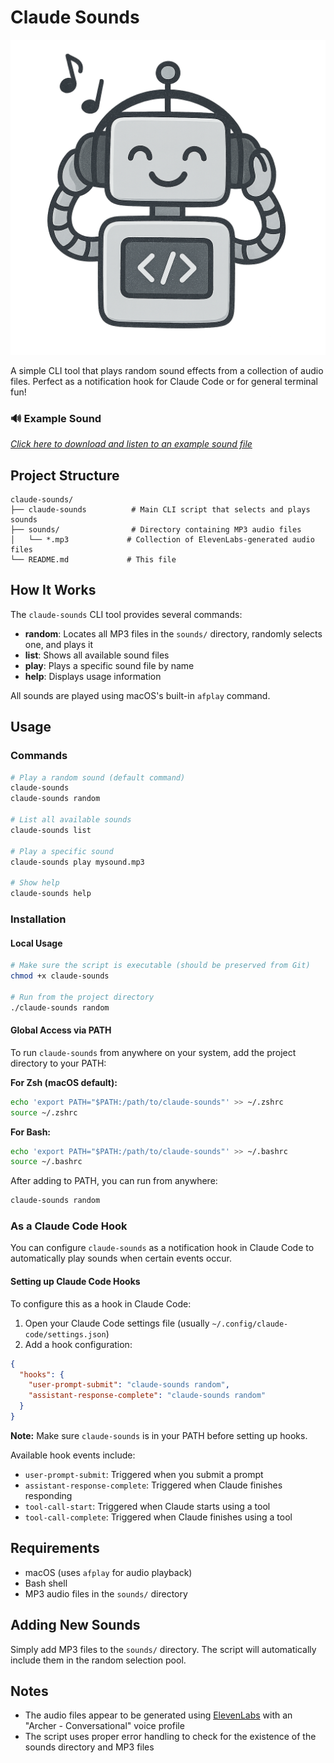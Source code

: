 # Claude Sounds

![Claude Sounds](claude-sounds.png)

A simple CLI tool that plays random sound effects from a collection of audio files. Perfect as a notification hook for Claude Code or for general terminal fun!

### 🔊 Example Sound
*[Click here to download and listen to an example sound file](sounds/ElevenLabs_2025-07-04T22_19_12_Archer%20-%20Conversational_pvc_sp100_s50_sb75_v3.mp3)*

## Project Structure

```
claude-sounds/
├── claude-sounds          # Main CLI script that selects and plays sounds
├── sounds/                # Directory containing MP3 audio files
│   └── *.mp3             # Collection of ElevenLabs-generated audio files
└── README.md             # This file
```

## How It Works

The `claude-sounds` CLI tool provides several commands:
- **random**: Locates all MP3 files in the `sounds/` directory, randomly selects one, and plays it
- **list**: Shows all available sound files
- **play**: Plays a specific sound file by name
- **help**: Displays usage information

All sounds are played using macOS's built-in `afplay` command.

## Usage

### Commands

```bash
# Play a random sound (default command)
claude-sounds
claude-sounds random

# List all available sounds
claude-sounds list

# Play a specific sound
claude-sounds play mysound.mp3

# Show help
claude-sounds help
```

### Installation

#### Local Usage
```bash
# Make sure the script is executable (should be preserved from Git)
chmod +x claude-sounds

# Run from the project directory
./claude-sounds random
```

#### Global Access via PATH
To run `claude-sounds` from anywhere on your system, add the project directory to your PATH:

**For Zsh (macOS default):**
```bash
echo 'export PATH="$PATH:/path/to/claude-sounds"' >> ~/.zshrc
source ~/.zshrc
```

**For Bash:**
```bash
echo 'export PATH="$PATH:/path/to/claude-sounds"' >> ~/.bashrc
source ~/.bashrc
```

After adding to PATH, you can run from anywhere:
```bash
claude-sounds random
```

### As a Claude Code Hook
You can configure `claude-sounds` as a notification hook in Claude Code to automatically play sounds when certain events occur.

#### Setting up Claude Code Hooks
To configure this as a hook in Claude Code:

1. Open your Claude Code settings file (usually `~/.config/claude-code/settings.json`)
2. Add a hook configuration:

```json
{
  "hooks": {
    "user-prompt-submit": "claude-sounds random",
    "assistant-response-complete": "claude-sounds random"
  }
}
```

**Note:** Make sure `claude-sounds` is in your PATH before setting up hooks.

Available hook events include:
- `user-prompt-submit`: Triggered when you submit a prompt
- `assistant-response-complete`: Triggered when Claude finishes responding
- `tool-call-start`: Triggered when Claude starts using a tool
- `tool-call-complete`: Triggered when Claude finishes using a tool

## Requirements

- macOS (uses `afplay` for audio playback)
- Bash shell
- MP3 audio files in the `sounds/` directory

## Adding New Sounds

Simply add MP3 files to the `sounds/` directory. The script will automatically include them in the random selection pool.

## Notes

- The audio files appear to be generated using [ElevenLabs](https://elevenlabs.io/) with an "Archer - Conversational" voice profile
- The script uses proper error handling to check for the existence of the sounds directory and MP3 files